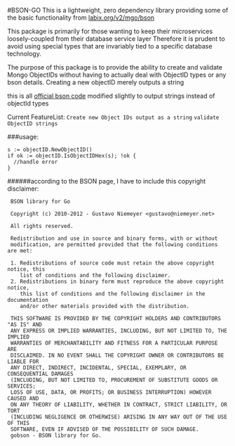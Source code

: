 #BSON-GO
This is a lightweight, zero dependency library providing some of the basic functionality from [labix.org/v2/mgo/bson](labix.org/v2/mgo/bson)

This package is primarily for those wanting to keep their microservices loosely-coupled from their database service layer
Therefore it is prudent to avoid using special types that are invariably tied to a specific database technology.

The purpose of this package is to provide the ability to create and validate Mongo ObjectIDs without having to actually deal with ObjectID types or any bson details. Creating a new objectID merely outputs a string

this is all [official bson code](labix.org/v2/mgo/bson) modified slightly to output strings instead of objectId types

Current FeatureList:
`Create new Object IDs output as a string`
`validate ObjectID strings`

###usage:
```
s := objectID.NewObjectID()
if ok := objectID.IsObjectIDHex(s); !ok {
  //handle error
}
```

######according to the BSON page, I have to include this copyright disclaimer:



```
 BSON library for Go

 Copyright (c) 2010-2012 - Gustavo Niemeyer <gustavo@niemeyer.net>

 All rights reserved.

 Redistribution and use in source and binary forms, with or without
 modification, are permitted provided that the following conditions are met:

 1. Redistributions of source code must retain the above copyright notice, this
    list of conditions and the following disclaimer.
 2. Redistributions in binary form must reproduce the above copyright notice,
    this list of conditions and the following disclaimer in the documentation
    and/or other materials provided with the distribution.

 THIS SOFTWARE IS PROVIDED BY THE COPYRIGHT HOLDERS AND CONTRIBUTORS "AS IS" AND
 ANY EXPRESS OR IMPLIED WARRANTIES, INCLUDING, BUT NOT LIMITED TO, THE IMPLIED
 WARRANTIES OF MERCHANTABILITY AND FITNESS FOR A PARTICULAR PURPOSE ARE
 DISCLAIMED. IN NO EVENT SHALL THE COPYRIGHT OWNER OR CONTRIBUTORS BE LIABLE FOR
 ANY DIRECT, INDIRECT, INCIDENTAL, SPECIAL, EXEMPLARY, OR CONSEQUENTIAL DAMAGES
 (INCLUDING, BUT NOT LIMITED TO, PROCUREMENT OF SUBSTITUTE GOODS OR SERVICES;
 LOSS OF USE, DATA, OR PROFITS; OR BUSINESS INTERRUPTION) HOWEVER CAUSED AND
 ON ANY THEORY OF LIABILITY, WHETHER IN CONTRACT, STRICT LIABILITY, OR TORT
 (INCLUDING NEGLIGENCE OR OTHERWISE) ARISING IN ANY WAY OUT OF THE USE OF THIS
 SOFTWARE, EVEN IF ADVISED OF THE POSSIBILITY OF SUCH DAMAGE.
 gobson - BSON library for Go.
 ```
